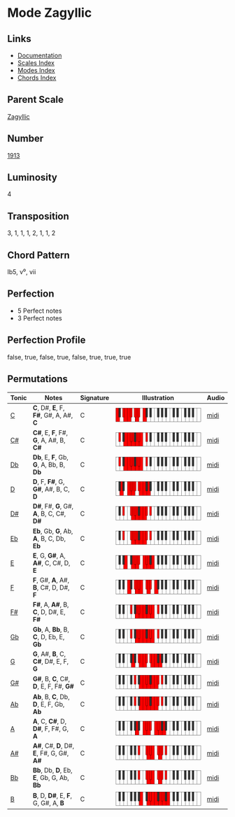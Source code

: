 # Mode Zagyllic

## Links

- [Documentation](README.md)
- [Scales Index](Scales.md)
- [Modes Index](Modes.md)
- [Chords Index](Chords.md)

## Parent Scale

[Zagyllic](ScaleZagyllic.md)

## Number

[1913](https://ianring.com/musictheory/scales/1913)

## Luminosity

4

## Transposition

3, 1, 1, 1, 2, 1, 1, 2

## Chord Pattern

Ib5, v⁰, vii

## Perfection

- 5 Perfect notes
- 3 Perfect notes

## Perfection Profile

false, true, false, true, false, true, true, true

## Permutations

| Tonic | Notes | Signature | Illustration | Audio |
|-------|-------|-----------|--------------|-------|
| [C](ModeCNaturalZagyllic.md) | **C**, D#, **E**, F, **F#**, G#, A, A#, **C** | C | ![CNaturalZagyllic](ModeCNaturalZagyllic.png) | [midi](https://github.com/edipermadi/music/blob/main/docs/ModeCNaturalZagyllic.mid?raw=true) |
| [C#](ModeCSharpZagyllic.md) | **C#**, E, **F**, F#, **G**, A, A#, B, **C#** | C | ![CSharpZagyllic](ModeCSharpZagyllic.png) | [midi](https://github.com/edipermadi/music/blob/main/docs/ModeCSharpZagyllic.mid?raw=true) |
| [Db](ModeDFlatZagyllic.md) | **Db**, E, **F**, Gb, **G**, A, Bb, B, **Db** | C | ![DFlatZagyllic](ModeDFlatZagyllic.png) | [midi](https://github.com/edipermadi/music/blob/main/docs/ModeDFlatZagyllic.mid?raw=true) |
| [D](ModeDNaturalZagyllic.md) | **D**, F, **F#**, G, **G#**, A#, B, C, **D** | C | ![DNaturalZagyllic](ModeDNaturalZagyllic.png) | [midi](https://github.com/edipermadi/music/blob/main/docs/ModeDNaturalZagyllic.mid?raw=true) |
| [D#](ModeDSharpZagyllic.md) | **D#**, F#, **G**, G#, **A**, B, C, C#, **D#** | C | ![DSharpZagyllic](ModeDSharpZagyllic.png) | [midi](https://github.com/edipermadi/music/blob/main/docs/ModeDSharpZagyllic.mid?raw=true) |
| [Eb](ModeEFlatZagyllic.md) | **Eb**, Gb, **G**, Ab, **A**, B, C, Db, **Eb** | C | ![EFlatZagyllic](ModeEFlatZagyllic.png) | [midi](https://github.com/edipermadi/music/blob/main/docs/ModeEFlatZagyllic.mid?raw=true) |
| [E](ModeENaturalZagyllic.md) | **E**, G, **G#**, A, **A#**, C, C#, D, **E** | C | ![ENaturalZagyllic](ModeENaturalZagyllic.png) | [midi](https://github.com/edipermadi/music/blob/main/docs/ModeENaturalZagyllic.mid?raw=true) |
| [F](ModeFNaturalZagyllic.md) | **F**, G#, **A**, A#, **B**, C#, D, D#, **F** | C | ![FNaturalZagyllic](ModeFNaturalZagyllic.png) | [midi](https://github.com/edipermadi/music/blob/main/docs/ModeFNaturalZagyllic.mid?raw=true) |
| [F#](ModeFSharpZagyllic.md) | **F#**, A, **A#**, B, **C**, D, D#, E, **F#** | C | ![FSharpZagyllic](ModeFSharpZagyllic.png) | [midi](https://github.com/edipermadi/music/blob/main/docs/ModeFSharpZagyllic.mid?raw=true) |
| [Gb](ModeGFlatZagyllic.md) | **Gb**, A, **Bb**, B, **C**, D, Eb, E, **Gb** | C | ![GFlatZagyllic](ModeGFlatZagyllic.png) | [midi](https://github.com/edipermadi/music/blob/main/docs/ModeGFlatZagyllic.mid?raw=true) |
| [G](ModeGNaturalZagyllic.md) | **G**, A#, **B**, C, **C#**, D#, E, F, **G** | C | ![GNaturalZagyllic](ModeGNaturalZagyllic.png) | [midi](https://github.com/edipermadi/music/blob/main/docs/ModeGNaturalZagyllic.mid?raw=true) |
| [G#](ModeGSharpZagyllic.md) | **G#**, B, **C**, C#, **D**, E, F, F#, **G#** | C | ![GSharpZagyllic](ModeGSharpZagyllic.png) | [midi](https://github.com/edipermadi/music/blob/main/docs/ModeGSharpZagyllic.mid?raw=true) |
| [Ab](ModeAFlatZagyllic.md) | **Ab**, B, **C**, Db, **D**, E, F, Gb, **Ab** | C | ![AFlatZagyllic](ModeAFlatZagyllic.png) | [midi](https://github.com/edipermadi/music/blob/main/docs/ModeAFlatZagyllic.mid?raw=true) |
| [A](ModeANaturalZagyllic.md) | **A**, C, **C#**, D, **D#**, F, F#, G, **A** | C | ![ANaturalZagyllic](ModeANaturalZagyllic.png) | [midi](https://github.com/edipermadi/music/blob/main/docs/ModeANaturalZagyllic.mid?raw=true) |
| [A#](ModeASharpZagyllic.md) | **A#**, C#, **D**, D#, **E**, F#, G, G#, **A#** | C | ![ASharpZagyllic](ModeASharpZagyllic.png) | [midi](https://github.com/edipermadi/music/blob/main/docs/ModeASharpZagyllic.mid?raw=true) |
| [Bb](ModeBFlatZagyllic.md) | **Bb**, Db, **D**, Eb, **E**, Gb, G, Ab, **Bb** | C | ![BFlatZagyllic](ModeBFlatZagyllic.png) | [midi](https://github.com/edipermadi/music/blob/main/docs/ModeBFlatZagyllic.mid?raw=true) |
| [B](ModeBNaturalZagyllic.md) | **B**, D, **D#**, E, **F**, G, G#, A, **B** | C | ![BNaturalZagyllic](ModeBNaturalZagyllic.png) | [midi](https://github.com/edipermadi/music/blob/main/docs/ModeBNaturalZagyllic.mid?raw=true) |
